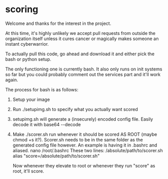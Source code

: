 # scoring

Welcome and thanks for the interest in the project. 

At this time, it's highly unlikely we accept pull requests from outside the organization itself unless it cures cancer or magically makes someone an instant cyberwarrior.

To actually pull this code, go ahead and download it and either pick the bash or python setup.

The only functioning one is currently bash. It also only runs on init systems so far but you could probably comment out the services part and it'll work again.

The process for bash is as follows:
1) Setup your image
2) Run ./setupimg.sh to specify what you actually want scored
3) setupimg.sh will generate a (insecurely) encoded config file. Easily decode it with base64 --decode
4) Make ./scorer.sh run whenever it should be scored AS ROOT (maybe chmod +s it?). Scorer.sh needs to be in the same folder as the generated config file however.
	An example is having it in .bashrc and aliased.
	nano /root/.bashrc
	These two lines:
		/absolute/path/to/scorer.sh
		alias "score=/absolute/path/to/scorer.sh"

	Now whenever they elevate to root or whenever they run "score" as root, it'll score.

